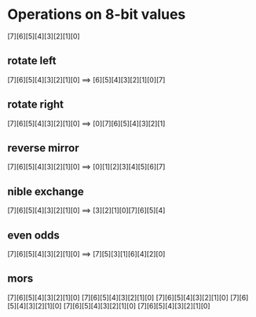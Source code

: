 # Operations on 8-bit values

[7][6][5][4][3][2][1][0]
  
## rotate left
  
  [7][6][5][4][3][2][1][0] ==> [6][5][4][3][2][1][0][7]

## rotate right 

  [7][6][5][4][3][2][1][0] ==> [0][7][6][5][4][3][2][1]

## reverse mirror
  
  [7][6][5][4][3][2][1][0] ==> [0][1][2][3][4][5][6][7]

## nible exchange

  [7][6][5][4][3][2][1][0] ==>  [3][2][1][0][7][6][5][4]
  
## even odds  
  [7][6][5][4][3][2][1][0] ==> [7][5][3][1][6][4][2][0]

##  mors

  [7][6][5][4][3][2][1][0]
  [7][6][5][4][3][2][1][0]
  [7][6][5][4][3][2][1][0]
  [7][6][5][4][3][2][1][0]
  [7][6][5][4][3][2][1][0]
  [7][6][5][4][3][2][1][0]
  
  

